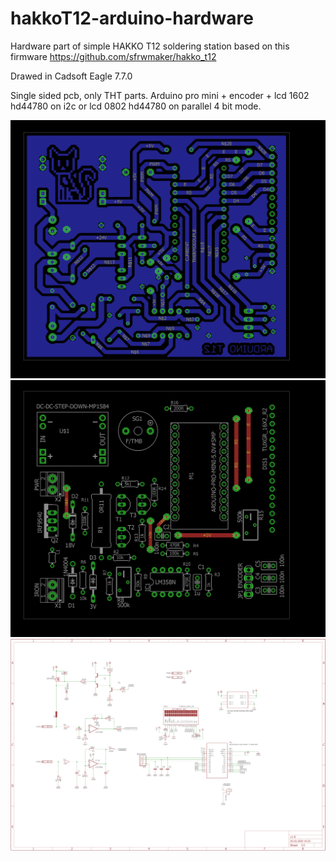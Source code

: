 # hakkoT12-arduino-hardware
Hardware part of simple HAKKO T12 soldering station based on this firmware https://github.com/sfrwmaker/hakko_t12

Drawed in Cadsoft Eagle 7.7.0

Single sided pcb, only THT parts.
Arduino pro mini + encoder + lcd 1602 hd44780 on i2c or lcd 0802 hd44780 on parallel 4 bit mode.

![alt text](https://github.com/miszczo/hakkoT12-arduino-hardware/blob/master/layout.png?raw=true)
![alt text](https://github.com/miszczo/hakkoT12-arduino-hardware/blob/master/mount.png?raw=true)
![alt text](https://github.com/miszczo/hakkoT12-arduino-hardware/blob/master/schematic.png?raw=true)

